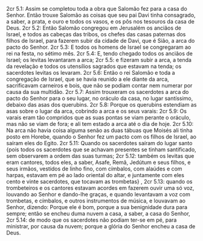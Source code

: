 2cr 5.1: Assim se completou toda a obra que Salomão fez para a casa do Senhor. Então trouxe Salomão as coisas que seu pai Davi tinha consagrado, a saber, a prata, e ouro e todos os vasos, e os pôs nos tesouros da casa de Deus.
2cr 5.2: Então Salomão congregou em Jerusalém os anciãos de Israel, e todos as cabeças das tribos, os chefes das casas paternas dos filhos de Israel, para fazerem subir da cidade de Davi, que é Sião, a arca do pacto do Senhor.
2cr 5.3: E todos os homens de Israel se congregaram ao rei na festa, no sétimo mês.
2cr 5.4: E, tendo chegado todos os anciãos de Israel; os levitas levantaram a arca;
2cr 5.5: e fizeram subir a arca, a tenda da revelação e todos os utensílios sagrados que estavam na tenda; os sacerdotes levitas os levaram.
2cr 5.6: Então o rei Salomão e toda a congregação de Israel, que se havia reunido a ele diante da arca, sacrificavam carneiros e bois, que não se podiam contar nem numerar por causa da sua multidão.
2cr 5.7: Assim trouxeram os sacerdotes a arca do pacto do Senhor para o seu lugar, no oráculo da casa, no lugar santíssimo, debaixo das asas dos querubins.
2cr 5.8: Porque os querubins estendiam as asas sobre o lugar da arca, cobrindo a arca e os seus varais:
2cr 5.9: Os varais eram tão compridos que as suas pontas se viam perante o oráculo, mas não se viam de fora; e ali tem estado a arca até o dia de hoje.
2cr 5.10: Na arca não havia coisa alguma senão as duas tábuas que Moisés ali tinha posto em Horebe, quando o Senhor fez um pacto com os filhos de Israel, ao saíram eles do Egito.
2cr 5.11: Quando os sacerdotes saíram do lugar santo {pois todos os sacerdotes que se achavam presentes se tinham santificado, sem observarem a ordem das suas turmas;
2cr 5.12: também os levitas que eram cantores, todos eles, a saber, Asafe, Remã, Jedútum e seus filhos, e seus irmãos, vestidos de linho fino, com címbalos, com alaúdes e com harpas, estavam em pé ao lado oriental do altar, e juntamente com eles cento e vinte sacerdotes, que tocavam as trombetas} ,
2cr 5.13: quando os trombeteiros e os cantores estavam acordes em fazerem ouvir uma só voz, louvando ao Senhor e dando-lhe graças, e quando levantavam a voz com trombetas, e címbalos, e outros instrumentos de música, e louvavam ao Senhor, dizendo: Porque ele é bom, porque a sua benignidade dura para sempre; então se encheu duma nuvem a casa, a saber, a casa do Senhor,
2cr 5.14: de modo que os sacerdotes não podiam ter-se em pé, para ministrar, por causa da nuvem; porque a glória do Senhor encheu a casa de Deus.
